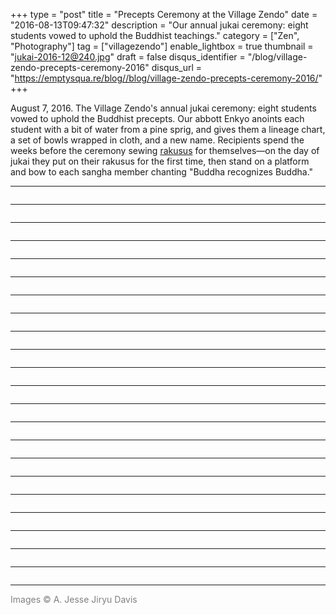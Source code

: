 +++
type = "post"
title = "Precepts Ceremony at the Village Zendo"
date = "2016-08-13T09:47:32"
description = "Our annual jukai ceremony: eight students vowed to uphold the Buddhist teachings."
category = ["Zen", "Photography"]
tag = ["villagezendo"]
enable_lightbox = true
thumbnail = "jukai-2016-12@240.jpg"
draft = false
disqus_identifier = "/blog/village-zendo-precepts-ceremony-2016"
disqus_url = "https://emptysqua.re/blog//blog/village-zendo-precepts-ceremony-2016/"
+++

<p>August 7, 2016. The Village Zendo's annual jukai ceremony: eight students vowed to uphold the Buddhist precepts. Our abbott Enkyo anoints each student with a bit of water from a pine sprig, and gives them a lineage chart, a set of bowls wrapped in cloth, and a new name. Recipients spend the weeks before the ceremony sewing <a href="https://en.wikipedia.org/wiki/Rakusu">rakusus</a> for themselves&mdash;on the day of jukai they put on their rakusus for the first time, then stand on a platform and bow to each sangha member chanting "Buddha recognizes Buddha."</p>
<hr />
<p><img alt="" src="jukai-2016-01.jpg" /></p>
<hr />
<p><img alt="" src="jukai-2016-02.jpg" /></p>
<hr />
<p><img alt="" src="jukai-2016-03.jpg" /></p>
<hr />
<p><img alt="" src="jukai-2016-04.jpg" /></p>
<hr />
<p><img alt="" src="jukai-2016-05.jpg" /></p>
<hr />
<p><img alt="" src="jukai-2016-06.jpg" /></p>
<hr />
<p><img alt="" src="jukai-2016-07.jpg" /></p>
<hr />
<p><img alt="" src="jukai-2016-08.jpg" /></p>
<hr />
<p><img alt="" src="jukai-2016-09.jpg" /></p>
<hr />
<p><img alt="" src="jukai-2016-10.jpg" /></p>
<hr />
<p><img alt="" src="jukai-2016-11.jpg" /></p>
<hr />
<p><img alt="" src="jukai-2016-12.jpg" /></p>
<hr />
<p><img alt="" src="jukai-2016-13.jpg" /></p>
<hr />
<p><img alt="" src="jukai-2016-14.jpg" /></p>
<hr />
<p><img alt="" src="jukai-2016-15.jpg" /></p>
<hr />
<p><img alt="" src="jukai-2016-16.jpg" /></p>
<hr />
<p><img alt="" src="jukai-2016-17.jpg" /></p>
<hr />
<p><img alt="" src="jukai-2016-18.jpg" /></p>
<hr />
<p><img alt="" src="jukai-2016-19.jpg" /></p>
<hr />
<p><img alt="" src="jukai-2016-20.jpg" /></p>
<hr />
<p><img alt="" src="jukai-2016-21.jpg" /></p>
<hr />
<p><img alt="" src="jukai-2016-22.jpg" /></p>
<hr />
<p><span style="color: gray">Images &copy; A. Jesse Jiryu Davis</span></p>
